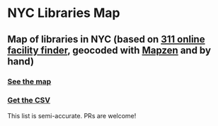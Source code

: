 # NYC Libraries Map

## Map of libraries in NYC (based on [311 online facility finder](http://www1.nyc.gov/apps/311utils/facilityFinderResults.htm?requestType=&serviceName=Libraries&viewType=SHOWALL&type=Library&serviceId=1967#), geocoded with [Mapzen](https://mapzen.com/products/search/) and by hand)

### [See the map](map-libraries.geojson)

### [Get the CSV](spreadsheet-libraries.csv)

This list is semi-accurate. PRs are welcome!
